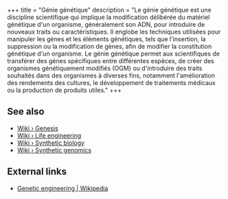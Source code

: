 +++
title = "Génie génétique"
description = "Le génie génétique est une discipline scientifique qui implique la modification délibérée du matériel génétique d'un organisme, généralement son ADN, pour introduire de nouveaux traits ou caractéristiques. Il englobe les techniques utilisées pour manipuler les gènes et les éléments génétiques, tels que l'insertion, la suppression ou la modification de gènes, afin de modifier la constitution génétique d'un organisme. Le génie génétique permet aux scientifiques de transférer des gènes spécifiques entre différentes espèces, de créer des organismes génétiquement modifiés (OGM) ou d'introduire des traits souhaités dans des organismes à diverses fins, notamment l'amélioration des rendements des cultures, le développement de traitements médicaux ou la production de produits utiles."
+++

## See also

- [Wiki › Genesis](../../wiki/genesis/)
- [Wiki › Life engineering](../../wiki/life-engineering/)
- [Wiki › Synthetic biology](../../wiki/synthetic-biology/)
- [Wiki › Synthetic genomics](../../wiki/synthetic-genomics/)

## External links

- [Genetic engineering | Wikipedia](https://en.wikipedia.org/wiki/Genetic_engineering)